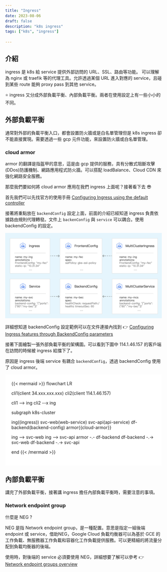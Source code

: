 ```yaml
---
title: "Ingress"
date: 2023-08-06
draft: false
description: "k8s ingress"
tags: ["k8s", "ingress"]

---
```

## 介紹

ingress 是 k8s 給 service 提供外部訪問的 URL、SSL、路由等功能。 可以理解為 nginx 或 traefik 等的代理工具。允許透過某個 URL 進入對應的 service，且碰到某些 route 能夠 proxy pass 到其他 service。

:star: ingress 又分成外部負載平衡、內部負載平衡。兩者在使用設定上有一些小小的不同。

## 外部負載平衡

通常對外部的負載平衡入口，都會設置防火牆或是白名單管理但是 k8s ingress 卻不能直接實現。需要透過一些 gcp 元件功能，來設置防火牆或白名單管理。

### cloud armor

armor 的翻譯是指盔甲的意思，這是由 gcp 提供的服務，具有分散式阻斷攻擊(DDos)防護機制、網路應用程式防火牆。可以搭配 loadBalance、Cloud CDN 來強化網路安全服務。

那麼我們要如何將 cloud armor 應用在我們 ingress 上面呢？接著看下去 :sunglasses:

首先我們可以先找官方的使用手冊 [Configuring Ingress using the default controller](https://cloud.google.com/kubernetes-engine/docs/how-to/ingress-configuration#configuring_ingress_features)

接著將重點放在 `backendConfig` 設定上面，前面的介紹已經知道 ingress 負責依據路由規則代理轉發。文件上 `backenConfig` 與 `service` 可以耦合。使用 backendConfig 的設定。

![BackendConfig and FrontendConfig overview](/img/k8s/ingress/backend-frontend-config.png "BackendConfig and FrontendConfig overview")

詳細想知道 backendConfig 設定範例可以在文件連接內找到 :point_right: [Configuring Ingress features through BackendConfig parameters](https://cloud.google.com/kubernetes-engine/docs/how-to/ingress-configuration#configuring_ingress_features_through_backendconfig_parameters)

接著下面繪製一張外部負載平衡的架構圖。可以看到下圖中 114.1.46.157 的客戶端在訪問的時候被 ingress 給擋下了。

原因是 ingress 後端 service 有耦合 `backendConfig`，透過 backendConfig 使用了 cloud armor。

<div style="background-color:white; padding: 20px">
{{< mermaid >}}
flowchart LR

  cli1(client 34.xxx.xxx.xxx)
  cli2(client 114.1.46.157)

  cli1 --> ing
  cli2 --x ing

subgraph k8s-cluster

  ing((ingress))
  svc-web(web-service)
  svc-api(api-service)
  df-backend(backend-config)
  armor{{cloud-armor}}

  ing --> svc-web
  ing --> svc-api
  armor -.- df-backend
  df-backend -.-> svc-web
  df-backend -.-> svc-api

end
{{< /mermaid >}}
</div>

## 內部負載平衡

講完了外部負載平衡，接著講 ingress 擔任內部負載平衡時，需要注意的事項。

### Network endpoint group

什麼是 NEG ?

NEG 是指 Network endpoint group，是一種配置。意思是指定一組後端 endpoint 或 service，借助NEG，Google Cloud 負載均衡器可以為基於 GCE 的工作負載、無服務器工作負載和容器化工作負載提供服務。可以更精細的將流量分配到負載均衡器的後端。

使用時，對後端的 service 必須要使用 NEG，詳細想要了解可以參考 :point_right: [Network endpoint groups overview](https://cloud.google.com/load-balancing/docs/negs)
